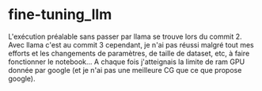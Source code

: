 # fine-tuning_llm

L'exécution préalable sans passer par llama se trouve lors du commit 2.
Avec llama c'est au commit 3 cependant, je n'ai pas réussi malgré tout mes efforts et les changements de paramètres, de taille de dataset, etc, à faire fonctionner le notebook... A chaque fois j'atteignais la limite de ram GPU donnée par google (et je n'ai pas une meilleure CG que ce que propose google).
